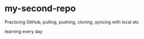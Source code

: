 # my-second-repo
Practicing GitHub, pulling, pushing, cloning ,syncing with local etc

learning every day
